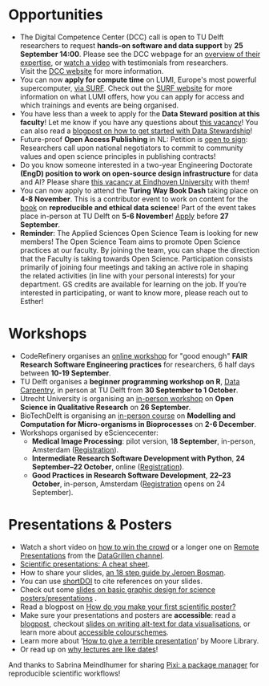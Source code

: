 # Opportunities
* The Digital Competence Center (DCC) call is open to TU Delft researchers to request **hands-on software and data support** by **25 September 14:00**. 
Please see the DCC webpage for an [overview of their expertise](https://www.tudelft.nl/en/library/support/library-for-researchers/setting-up-research/dcc/our-expertise), or [watch a video](https://www.youtube.com/watch?v=9eoI98_jQpo&t=1s) with testimonials from researchers.  
Visit the [DCC website](https://www.tudelft.nl/en/library/support/library-for-researchers/setting-up-research/dcc/calls/dcc-call-for-projects-2024) for more information. 
* You can now **apply for compute time** on LUMI, Europe's most powerful supercomputer, [via SURF]( https://www.surf.nl/en/services/lumi). 
Check out the [SURF website]( https://servicedesk.surf.nl/wiki/display/WIKI/LUMI) for more information on what LUMI offers, how you can apply for access and which trainings and events are being organised.
* You have less than a week to apply for the **Data Steward position at this faculty**! 
Let me know if you have any questions about [this vacancy](https://www.tudelft.nl/over-tu-delft/werken-bij-tu-delft/vacatures/details?jobId=18457&jobTitle=Data%20Steward%20at%20the%20Faculty%20of%20Applied%20Sciences)! You can also read a [blogpost on how to get started with Data Stewardship](https://openworking.wordpress.com/2024/08/27/from-researcher-to-data-steward-how-to-get-started/)!
* Future-proof **Open Access Publishing** in NL: Petition is [open to sign](https://openscienceretreat.eu/call-to-commitment-future-proof-oa-publishing/): Researchers call upon national negotiators to commit to community values and open science principles in publishing contracts!
* Do you know someone interested in a two-year Engineering Doctorate **(EngD) position to work on open-source design infrastructure** for data and AI? 
Please share [this vacancy at Eindhoven University](https://jobs.tue.nl/en/vacancy/engd-position-for-project-odedal-1102186.html) with them!
* You can now apply to attend the **Turing Way Book Dash** taking place on **4-8 November**. This is a contributor event to work on content for the [book](https://book.the-turing-way.org/) on **reproducible and ethical data science**! Part of the event takes place in-person at TU Delft on **5-6 November**! [Apply](https://forms.gle/PCX4cjmKXsFp4Fto8) before **27 September**.
* **Reminder**: The Applied Sciences Open Science Team is looking for new members! 
The Open Science Team aims to promote Open Science practices at our faculty. 
By joining the team, you can shape the direction that the Faculty is taking towards Open Science. Participation consists primarily of joining four meetings and taking an active role in shaping the related activities (in line with your personal interests) for your department. 
GS credits are available for learning on the job. If you’re interested in participating, or want to know more, please reach out to Esther!

# Workshops
* CodeRefinery organises an [online workshop](https://coderefinery.github.io/2024-09-10-workshop/) for "good enough" **FAIR Research Software Engineering practices** for researchers, 6 half days between **10-19 September**. 
* TU Delft organises a **beginner programming workshop on R**, [Data Carpentry](https://www.eventbrite.nl/e/data-carpentry-for-social-sciences-humanities-september-30-october-1-tickets-970365458207), in person at TU Delft from **30 September to 1 October**.
* Utrecht University is organising an [in-person workshop](https://openscience-utrecht.com/events/qualitative-research/) on **Open Science in Qualitative Research** on **26 September**.
* BioTechDelft is organising an [in-person course](https://biotechdelft.com/courses/modelling-and-computation-for-micro-organisms-in-bioprocesses/) on **Modelling and Computation for Micro-organisms in Bioprocesses** on **2-6 December**.
* Workshops organised by eSciencecenter:
  * **Medical Image Processing**: pilot version, 1**8 September**, in-person, Amsterdam ([Registration](https://www.esciencecenter.nl/event/pilot-medical-image-processing/)). 
  * **Intermediate Research Software Development with Python**, **24 September–22 October**, online ([Registration](https://www.esciencecenter.nl/event/intermediate-research-software-development-with-python-3)).
  * **Good Practices in Research Software Development**, **22–23 October**, in-person, Amsterdam ([Registration](https://www.esciencecenter.nl/event/good-practices-in-research-software-development-5) opens on 24 September). 

# Presentations & Posters
* Watch a short video on [how to win the crowd]( https://www.youtube.com/watch?v=cFGvIxtnhjw) or a longer one on [Remote Presentations]( https://www.youtube.com/watch?v=ogmrCGTdpJI) from the [DataGrillen channel](https://www.youtube.com/@DataGrillen).
* [Scientific presentations: A cheat sheet](https://blogs.nature.com/naturejobs/2017/01/11/scientific-presentations-a-cheat-sheet/).
* How to share your slides, [an 18 step guide by Jeroen Bosman](https://docs.google.com/spreadsheets/d/1kxBq6cHxD_jCRpkD4hwZ3UWe6G6rIwyHlskVerD6490/edit).
* You can use [shortDOI](https://shortdoi.org/) to cite references on your slides.
* Check out some [slides on basic graphic design for science posters/presentations](https://drive.google.com/file/d/1uElb41sz_cnerz0PEtYh5VB0jl1pPHQp/view?pli=1) .
* Read a blogpost on [How do you make your first scientific poster?](https://www.sciencegraphicdesign.com/blog/how-do-you-make-your-first-scientific-poster)
* Make sure your presentations and posters are **accessible**: read a [blogpost](https://kiramccabe.com/blog/2018/3/30/posters-talks-can-you-read-me-now), checkout [slides on writing alt-text for data visualisations](https://lizharedogs.github.io/RLadiesNYAltText/#1), or learn more about [accessible colourschemes](https://personal.sron.nl/~pault/). 
* Learn more about ‘[How to give a terrible presentation](https://www.youtube.com/watch?v=J4vE_8kzGlw)’ by Moore Library.
* Or read up on [why lectures are like dates](https://www.nature.com/articles/d41586-022-01798-6)! 

And thanks to Sabrina Meindlhumer for sharing [Pixi: a package manager](https://prefix.dev/blog/pixi_for_scientists) for reproducible scientific workflows! 
